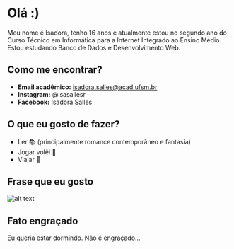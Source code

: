# Olá :)

Meu nome é Isadora, tenho 16 anos e atualmente estou no segundo ano do Curso Técnico em Informática para a Internet Integrado ao Ensino Médio. 
Estou estudando Banco de Dados e Desenvolvimento Web.

## Como me encontrar?
- **Email acadêmico:** isadora.salles@acad.ufsm.br
- **Instagram:** @isasallesr
- **Facebook:** Isadora Salles 

## O que eu gosto de fazer?
- Ler 📚 (principalmente romance contemporâneo e fantasia)
- Jogar volêi 🏐 
- Viajar 🚗

## Frase que eu gosto
![alt text](imagem.jpg)

## Fato engraçado
Eu queria estar dormindo. Não é engraçado...

